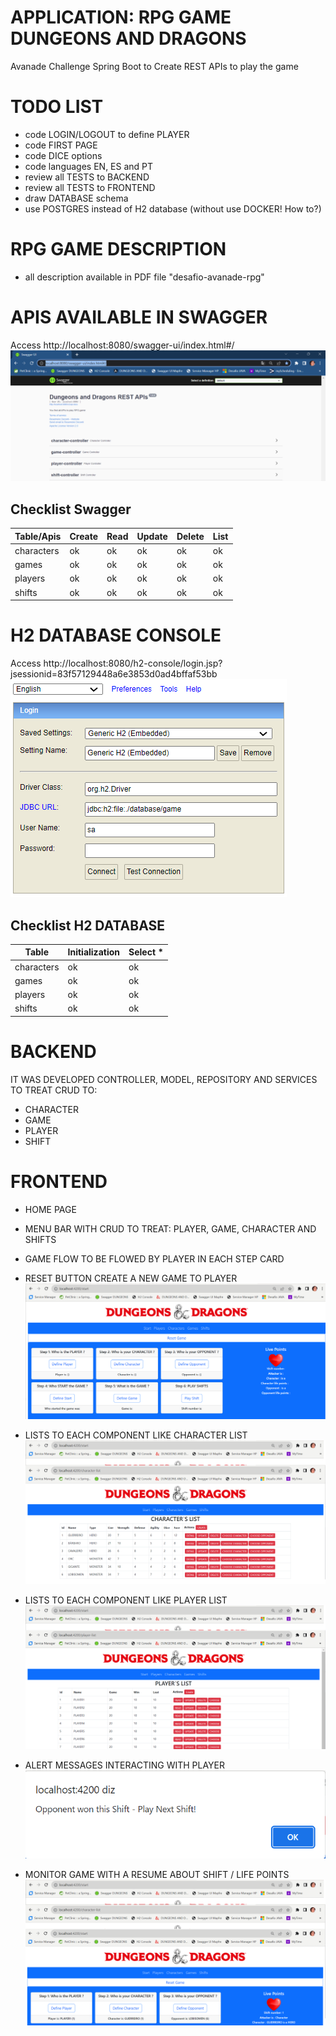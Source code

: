 # APPLICATION: RPG GAME DUNGEONS AND DRAGONS
Avanade Challenge Spring Boot to Create REST APIs to play the game

# TODO LIST
- code LOGIN/LOGOUT to define PLAYER
- code FIRST PAGE
- code DICE options
- code languages EN, ES and PT
- review all TESTS to BACKEND
- review all TESTS to FRONTEND
- draw DATABASE schema
- use POSTGRES instead of H2 database (without use DOCKER! How to?)

# RPG GAME DESCRIPTION
- all description available in PDF file "desafio-avanade-rpg"

# APIS AVAILABLE IN SWAGGER
Access http://localhost:8080/swagger-ui/index.html#/
![img.png](README-swagger.png)
## Checklist Swagger
| Table/Apis | Create | Read | Update | Delete | List |
|------------|--------|------|--------|--------|------|
| characters | ok     | ok   | ok     | ok     | ok   |
| games      | ok     | ok   | ok     | ok     | ok   |
| players    | ok     | ok   | ok     | ok     | ok   |       
| shifts     | ok     | ok   | ok     | ok     | ok   |

# H2 DATABASE CONSOLE
Access http://localhost:8080/h2-console/login.jsp?jsessionid=83f57129448a6e3853d0ad4bffaf53bb
![img.png](README-databaseH2.png)
## Checklist H2 DATABASE
| Table      | Initialization | Select * |
|------------|----------------|----------|
| characters | ok             | ok       |
| games      | ok             | ok       |
| players    | ok             | ok       |
| shifts     | ok             | ok       |

# BACKEND
IT WAS DEVELOPED CONTROLLER, MODEL, REPOSITORY AND SERVICES TO 
TREAT CRUD TO:
- CHARACTER
- GAME
- PLAYER
- SHIFT

# FRONTEND

- HOME PAGE
- MENU BAR WITH CRUD TO TREAT: PLAYER, GAME, CHARACTER AND SHIFTS
- GAME FLOW TO BE FLOWED BY PLAYER IN EACH STEP CARD
- RESET BUTTON CREATE A NEW GAME TO PLAYER
![img.png](README-page-start.png)


- LISTS TO EACH COMPONENT LIKE CHARACTER LIST
![img.png](README-page-character-list.png)


- LISTS TO EACH COMPONENT LIKE PLAYER LIST
![img.png](README-page-player-list.png)


- ALERT MESSAGES INTERACTING WITH PLAYER
![img.png](README-page-messages.png)


- MONITOR GAME WITH A RESUME ABOUT SHIFT / LIFE POINTS
![img.png](README-page-game-monitor.png)
